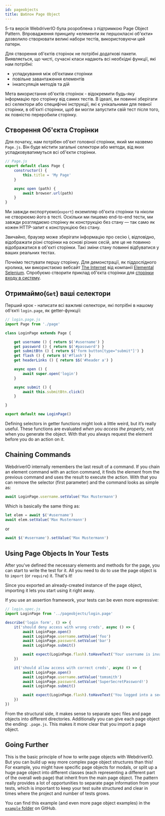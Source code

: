 ```yaml
---
id: pageobjects
title: Шаблон Page Object
---
```


5-та версія WebdriverIO була розроблена з підтримкою Page Object Pattern. Впровадження принципу «елементи як першокласні об'єкти» дозволило створювати великі набори тестів, використовуючи цей патерн.

Для створення об'єктів сторінок не потрібні додаткові пакети. Виявляється, що чисті, сучасні класи надають всі необхідні функції, які нам потрібні:

- успадкування між об’єктами сторінки
- повільне завантаження елементів
- інкапсуляція методів та дій

Мета використання об'єктів сторінок - відокремити будь-яку інформацію про сторінку від самих тестів. В ідеалі, ви повинні зберігати всі селектори або специфічні інструкції, які є унікальними для певної сторінки, в об'єкті сторінки, щоб ви могли запустити свій тест після того, як повністю переробили сторінку.

## Створення Об'єкта Сторінки

Для початку, нам потрібен об'єкт головної сторінки, який ми назвемо `Page.js`. Він буде містити загальні селектори або методи, від яких успадковуватимуться всі об'єкти сторінки.

```js
// Page.js
export default class Page {
    constructor() {
        this.title = 'My Page'
    }

    async open (path) {
        await browser.url(path)
    }
}
```

Ми завжди експортуємо(`export`) екземпляр об'єкта сторінки та ніколи не створюємо його в тесті. Оскільки ми пишемо end-to-end тести, ми завжди розглядаємо сторінку як конструкцію без стану &mdash; так само як кожен HTTP-запит є конструкцією без стану.

Звичайно, браузер може зберігати інформацію про сесію і, відповідно, відображати різні сторінки на основі різних сесій, але це не повинно відображатися в об'єкті сторінки. Такі зміни стану повинні відбуватися у ваших реальних тестах.

Почнімо тестувати першу сторінку. Для демонстрації, як піддослідного кролика, ми використаємо вебсайт [The Internet](http://the-internet.herokuapp.com) від компанії [Elemental Selenium](http://elementalselenium.com). Спробуємо створити приклад об'єкта сторінки для [сторінки входу в систему](http://the-internet.herokuapp.com/login).

## Отримаймо(`Get`) ваші селектори

Перший крок - написати всі важливі селектори, які потрібні в нашому об'єкті `login.page`, як getter-функції:

```js
// login.page.js
import Page from './page'

class LoginPage extends Page {

    get username () { return $('#username') }
    get password () { return $('#password') }
    get submitBtn () { return $('form button[type="submit"]') }
    get flash () { return $('#flash') }
    get headerLinks () { return $$('#header a') }

    async open () {
        await super.open('login')
    }

    async submit () {
        await this.submitBtn.click()
    }

}

export default new LoginPage()
```

Defining selectors in getter functions might look a little weird, but it’s really useful. These functions are evaluated _when you access the property_, not when you generate the object. With that you always request the element before you do an action on it.

## Chaining Commands

WebdriverIO internally remembers the last result of a command. If you chain an element command with an action command, it finds the element from the previous command and uses the result to execute the action. With that you can remove the selector (first parameter) and the command looks as simple as:

```js
await LoginPage.username.setValue('Max Mustermann')
```

Which is basically the same thing as:

```js
let elem = await $('#username')
await elem.setValue('Max Mustermann')
```

or

```js
await $('#username').setValue('Max Mustermann')
```

## Using Page Objects In Your Tests

After you've defined the necessary elements and methods for the page, you can start to write the test for it. All you need to do to use the page object is to `import` (or `require`) it. That's it!

Since you exported an already-created instance of the page object, importing it lets you start using it right away.

If you use an assertion framework, your tests can be even more expressive:

```js
// login.spec.js
import LoginPage from '../pageobjects/login.page'

describe('login form', () => {
    it('should deny access with wrong creds', async () => {
        await LoginPage.open()
        await LoginPage.username.setValue('foo')
        await LoginPage.password.setValue('bar')
        await LoginPage.submit()

        await expect(LoginPage.flash).toHaveText('Your username is invalid!')
    })

    it('should allow access with correct creds', async () => {
        await LoginPage.open()
        await LoginPage.username.setValue('tomsmith')
        await LoginPage.password.setValue('SuperSecretPassword!')
        await LoginPage.submit()

        await expect(LoginPage.flash).toHaveText('You logged into a secure area!')
    })
})
```

From the structural side, it makes sense to separate spec files and page objects into different directories. Additionally you can give each page object the ending: `.page.js`. This makes it more clear that you import a page object.

## Going Further

This is the basic principle of how to write page objects with WebdriverIO. But you can build up way more complex page object structures than this! For example, you might have specific page objects for modals, or split up a huge page object into different classes (each representing a different part of the overall web page) that inherit from the main page object. The pattern really provides a lot of opportunities to separate page information from your tests, which is important to keep your test suite structured and clear in times where the project and number of tests grows.

You can find this example (and even more page object examples) in the [`example` folder](https://github.com/webdriverio/webdriverio/tree/main/examples/pageobject) on GitHub.
